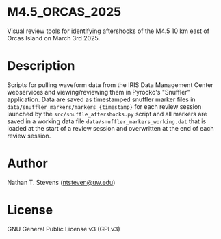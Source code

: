 # M4.5_ORCAS_2025  
Visual review tools for identifying aftershocks of the M4.5 10 km east of Orcas Island on March 3rd 2025.  

# Description  
Scripts for pulling waveform data from the IRIS Data Management Center webservices
and viewing/reviewing them in Pyrocko's "Snuffler" application. Data are saved as
timestamped snuffler marker files in `data/snuffler_markers/markers_{timestamp}` for each review session
launched by the `src/snuffle_aftershocks.py` script and all markers are saved in a working
data file `data/snuffler_markers_working.dat` that is loaded at the start of a review session
and overwritten at the end of each review session.

# Author
Nathan T. Stevens (ntsteven@uw.edu)

# License
GNU General Public License v3 (GPLv3)
